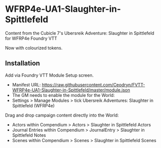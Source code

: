 # WFRP4e-UA1-Slaughter-in-Spittlefeld
Content from the Cubicle 7's Ubersreik Adventure: Slaughter in Spittlefeld for WFRP4e Foundry VTT

Now with colourized tokens.

## Installation
Add via Foundry VTT Module Setup screen.
* Manifest URL: https://raw.githubusercontent.com/Ceodryn/FVTT-WFRP4e-UA1-Slaughter-in-Spittlefeld/master/module.json
* The GM needs to enable the module for the World:
* Settings > Manage Modules > tick Ubersreik Adventures: Slaughter in Spittlefeld (WFRP4e)

Drag and drop campaign content directly into the World:
*  Actors within Compendium > Actors > Slaughter in Spittlefeld Actors
*  Journal Entries within Compendium > JournalEntry > Slaughter in Spittlefeld Notes
*  Scenes within Compendium > Scenes > Slaughter in Spittlefeld Scenes
